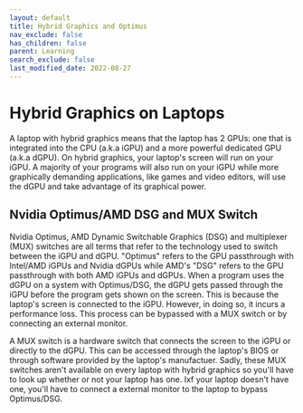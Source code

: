 ```yaml
---
layout: default
title: Hybrid Graphics and Optimus
nav_exclude: false
has_children: false
parent: Learning
search_exclude: false
last_modified_date: 2022-08-27
---
```


# Hybrid Graphics on Laptops
A laptop with hybrid graphics means that the laptop has 2 GPUs: one that is integrated into the CPU (a.k.a iGPU) and a more powerful dedicated GPU (a.k.a dGPU). On hybrid graphics, your laptop's screen will run on your iGPU. A majority of your programs will also run on your iGPU while more graphically demanding applications, like games and video editors, will use the dGPU and take advantage of its graphical power. 

## Nvidia Optimus/AMD DSG and MUX Switch
Nvidia Optimus, AMD Dynamic Switchable Graphics (DSG) and multiplexer (MUX) switches are all terms that refer to the technology used to switch between the iGPU and dGPU. "Optimus" refers to the GPU passthrough with Intel/AMD iGPUs and Nvidia dGPUs while AMD's "DSG" refers to the GPU passthrough with both AMD iGPUs and dGPUs. When a program uses the dGPU on a system with Optimus/DSG, the dGPU gets passed through the iGPU before the program gets shown on the screen. This is because the laptop's screen is connected to the iGPU. However, in doing so, it incurs a performance loss. This process can be bypassed with a MUX switch or by connecting an external monitor. 

A MUX switch is a hardware switch that connects the screen to the iGPU or directly to the dGPU. This can be accessed through the laptop's BIOS or through software provided by the laptop's manufactuer. Sadly, these MUX switches aren't available on every laptop with hybrid graphics so you'll have to look up whether or not your laptop has one. Ixf your laptop doesn't have one, you'll have to connect a external monitor to the laptop to bypass Optimus/DSG. 